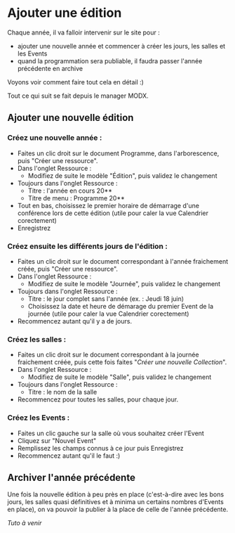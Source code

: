 # Ajouter une édition

Chaque année, il va falloir intervenir sur le site pour :
- ajouter une nouvelle année et commencer à créer les jours, les salles et les Events
- quand la programmation sera publiable, il faudra passer l'année précédente en archive

Voyons voir comment faire tout cela en détail :)

Tout ce qui suit se fait depuis le manager MODX.

## Ajouter une nouvelle édition

### Créez une nouvelle année :
- Faites un clic droit sur le document Programme, dans l'arborescence, puis "Créer une ressource".
- Dans l'onglet Ressource :
  * Modifiez de suite le modèle "Édition", puis validez le changement
- Toujours dans l'onglet Ressource :
  * Titre : l'année en cours 20**
  * Titre de menu : Programme 20**
- Tout en bas, choisissez le premier horaire de démarrage d'une conférence lors de cette édition (utile pour caler la vue Calendrier corectement)
- Enregistrez

### Créez ensuite les différents jours de l'édition :
- Faites un clic droit sur le document correspondant à l'année fraichement créée, puis  "Créer une ressource".
- Dans l'onglet Ressource :
  * Modifiez de suite le modèle "Journée", puis validez le changement
- Toujours dans l'onglet Ressource :
  * Titre : le jour complet sans l'année (ex. : Jeudi 18 juin)
  * Choisissez la date et heure de démarage du premier Event de la journée (utile pour caler la vue Calendrier corectement)
- Recommencez autant qu'il y a de jours.

### Créez les salles :
- Faites un clic droit sur le document correspondant à la journée fraichement créée, puis cette fois faites "*Créer une nouvelle Collection*".
- Dans l'onglet Ressource :
  * Modifiez de suite le modèle "Salle", puis validez le changement
- Toujours dans l'onglet Ressource :
  * Titre : le nom de la salle
- Recommencez pour toutes les salles, pour chaque jour.

### Créez les Events :
- Faites un clic gauche sur la salle où vous souhaitez créer l'Event
- Cliquez sur "Nouvel Event"
- Remplissez les champs connus à ce jour puis Enregistrez
- Recommencez autant qu'il le faut :)

## Archiver l'année précédente
Une fois la nouvelle édition à peu près en place (c'est-à-dire avec les bons jours, les salles quasi définitives et à minima un certains nombres d'Events en place), on va pouvoir la publier à la place de celle de l'année précédente.

_Tuto à venir_